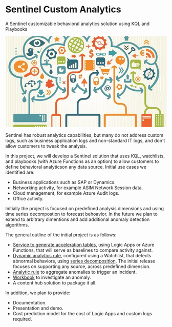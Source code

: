# Sentinel Custom Analytics

A Sentinel customizable behavioral analytics solution using KQL and Playbooks

![banner](https://github.com/oshezaf/Sentinel-Custom-Analytics/raw/main/media/analytics.jpg)

Sentinel has robust analytics capabilities, but many do not address custom logs, such as business application logs and non-standard IT logs, and don't allow customers to tweak the analysis. 

In this project, we will develop a Sentinel solution that uses KQL, watchlists, and playbooks (with Azure Functions as an option) to allow customers to define behavioral analyticson any data source. Initial use cases we identified are:
-	Business applications such as SAP or Dynamics.
- Networking activity, for example ASIM Network Session data.
-	Cloud management, for example Azure Audit logs.
-	Office activity.

Initially the project is focused on predefined analysis dimensions and using time series decompostion to forecast behoavior. In the future we plan to extend to arbitrary dimentions and add additional anomaly detection algorithms.

The general outline of the initial project is as follows:

- [Service to generate acceleration tables](docs/design/acceleration.md), using Logic Apps or Azure Functions, that will serve as baselines to compare activity against.
- [Dynamic analytics rule](docs/design/detection-and-invstigation.md#anomaly-detection-analytic-rule), configured using a Watchlist, that detects abnormal behaviors, using [series decomposition](https://learn.microsoft.com/azure/data-explorer/kusto/query/series-decomposefunction). The initial release focuses on supporting any source, across predefined dimension. 
- [Analytic rule](docs/design/detection-and-invstigation.md#incident-generation-analytic-rule) to aggregate anomalies to trigger an incident.
- [Workbook](docs/design/detection-and-invstigation.md#anomaly-investigation-workbook) to investigate an anomaly.
- A content hub solution to package it all.

In addition, we plan to provide:
-	Documentation.
-	Presentation and demo.
-	Cost prediction model for the cost of Logic Apps and custom logs required.


